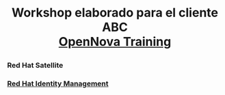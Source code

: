 <h1><p align="center">
<br>Workshop elaborado para el cliente ABC
<br><a href="https://www.opennova.pe/"><strong>OpenNova Training </strong></a>
<br>
</p>
</h1>

<h3>Red Hat Satellite</h3>

<h3><a href="idm/README.md">Red Hat Identity Management</a></h3>
